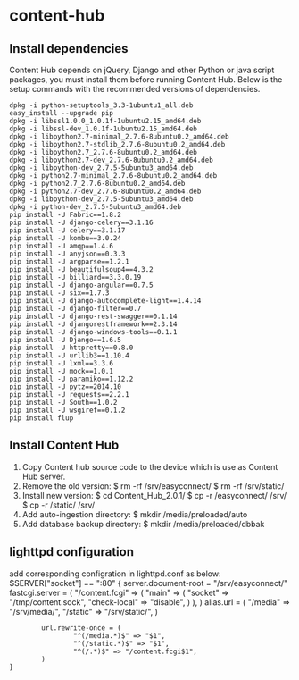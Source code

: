# content-hub

## Install dependencies
Content Hub depends on jQuery, Django and other Python or java script packages, you must install them before running Content Hub.
Below is the setup commands with the recommended versions of dependencies.

	dpkg -i python-setuptools_3.3-1ubuntu1_all.deb
	easy_install --upgrade pip
	dpkg -i libssl1.0.0_1.0.1f-1ubuntu2.15_amd64.deb
	dpkg -i libssl-dev_1.0.1f-1ubuntu2.15_amd64.deb
	dpkg -i libpython2.7-minimal_2.7.6-8ubuntu0.2_amd64.deb
	dpkg -i libpython2.7-stdlib_2.7.6-8ubuntu0.2_amd64.deb
	dpkg -i libpython2.7_2.7.6-8ubuntu0.2_amd64.deb
	dpkg -i libpython2.7-dev_2.7.6-8ubuntu0.2_amd64.deb
	dpkg -i libpython-dev_2.7.5-5ubuntu3_amd64.deb
	dpkg -i python2.7-minimal_2.7.6-8ubuntu0.2_amd64.deb
	dpkg -i python2.7_2.7.6-8ubuntu0.2_amd64.deb
	dpkg -i python2.7-dev_2.7.6-8ubuntu0.2_amd64.deb
	dpkg -i libpython-dev_2.7.5-5ubuntu3_amd64.deb
	dpkg -i python-dev_2.7.5-5ubuntu3_amd64.deb
	pip install -U Fabric==1.8.2
	pip install -U django-celery==3.1.16
	pip install -U celery==3.1.17
	pip install -U kombu==3.0.24
	pip install -U amqp==1.4.6
	pip install -U anyjson==0.3.3
	pip install -U argparse==1.2.1
	pip install -U beautifulsoup4==4.3.2
	pip install -U billiard==3.3.0.19
	pip install -U django-angular==0.7.5
	pip install -U six==1.7.3
	pip install -U django-autocomplete-light==1.4.14
	pip install -U django-filter==0.7
	pip install -U django-rest-swagger==0.1.14
	pip install -U djangorestframework==2.3.14
	pip install -U django-windows-tools==0.1.1
	pip install -U Django==1.6.5
	pip install -U httpretty==0.8.0
	pip install -U urllib3==1.10.4
	pip install -U lxml==3.3.6
	pip install -U mock==1.0.1
	pip install -U paramiko==1.12.2
	pip install -U pytz==2014.10
	pip install -U requests==2.2.1
	pip install -U South==1.0.2
	pip install -U wsgiref==0.1.2
	pip install flup

## Install Content Hub
1.  Copy Content hub source code to the device which is use as Content Hub server.
2.  Remove the old version:
	$ rm -rf /srv/easyconnect/
	$ rm -rf /srv/static/
3.  Install new version:
	$ cd Content_Hub_2.0.1/
	$ cp -r /easyconnect/ /srv/
	$ cp -r /static/ /srv/
4.  Add auto-ingestion directory:
	$ mkdir /media/preloaded/auto
5.  Add database backup directory:
	$ mkdir /media/preloaded/dbbak

## lighttpd configuration
add corresponding configration in lighttpd.conf as below:
	$SERVER["socket"] == ":80" { 
		server.document-root = "/srv/easyconnect/"
		fastcgi.server = (
	                "/content.fcgi" => (
	                        "main" => (
	                                "socket" => "/tmp/content.sock",
	                                "check-local" => "disable",
	                        )
	                ),
	        )
		alias.url = (
	                "/media" => "/srv/media/",
	                "/static" => "/srv/static/",
	        )
	
	        url.rewrite-once = (
	                "^(/media.*)$" => "$1",
	                "^(/static.*)$" => "$1",
	                "^(/.*)$" => "/content.fcgi$1",
	        )
	}

